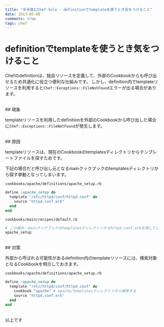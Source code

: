 ```yaml
---
title: "半歩進むChef-Solo - definitionでtemplateを使うとき気をつけること"
date: 2013-05-08
comments: true
tags: chef
---
```


# definitionでtemplateを使うとき気をつけること

Chefのdefinitionは、独自リソースを定義して、外部のCookbookからも呼び出せるため共通化に役立つ便利な仕組みです。
しかし、definition内でtemplateリソースを利用すると`Chef::Exceptions::FileNotFound`エラーが出る場合があります。

<br/>
## 現象

templateリソースを利用したdefinitionを外部のCookbookから呼び出した場合に`Chef::Exceptions::FileNotFound`が発生します。

<br/>
## 原因

templateリソースは、現在のCookbookのtemplatesディレクトリからテンプレートファイルを探すためです。

下記の場合だと呼び出し元となるmainクックブックのtemplatesディレクトリから探す挙動となってしまいます。

`cookbooks/apache/definitions/apache_setup.rb`

```ruby
define :apache_setup do
  template "/etc/httpd/conf/httpd.conf" do
    source "httpd.conf.erb"
  end
end
```

`cookbooks/main/recipes/default.rb`

```ruby
# この場合、mainクックブックのtemplatesディレクトリからhttpd.conf.erbを探してしまう
apache_setup
```

<br/>
## 対策

外部から呼ばれる可能性があるdefinition内のtemplateリソースには、検索対象となるCookbookを明示しておきます。

`cookbooks/apache/definitions/apache_setup.rb`

```ruby
define :apache_setup do
  template "/etc/httpd/conf/httpd.conf" do
    cookbook "apache" # apache/templatesディレクトリから検索する
    source "httpd.conf.erb"
  end
end
```

<br/>
以上です
